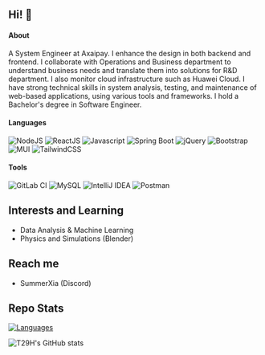 ## Hi! 👋

#### About

A System Engineer at Axaipay. I enhance the design in both backend and frontend. I collaborate with Operations and Business department to understand business needs and translate them into solutions for R&D department. I also monitor cloud infrastructure such as Huawei Cloud.
I have strong technical skills in system analysis, testing, and maintenance of web-based applications, using various tools and frameworks.
I hold a Bachelor's degree in Software Engineer. 

#### Languages
![NodeJS](https://img.shields.io/badge/node.js-6DA55F?style=for-the-badge&logo=node.js&logoColor=white)
![ReactJS](https://img.shields.io/badge/-ReactJs-61DAFB?style=for-the-badge&logo=react&logoColor=3c3c3c)
![Javascript](https://img.shields.io/badge/-JavaScript-F7DF1E?style=for-the-badge&logo=javascript&logoColor=3c3c3c)
![Spring Boot](https://img.shields.io/badge/SpringBoot-6DB33F?style=for-the-badge&logo=Spring&logoColor=white)
![jQuery](https://img.shields.io/badge/jquery-%230769AD.svg?style=for-the-badge&logo=jquery&logoColor=white)
![Bootstrap](https://img.shields.io/badge/-Bootstrap-purple?style=for-the-badge&logo=bootstrap&logoColor=white)
![MUI](https://img.shields.io/badge/MUI-%230081CB.svg?style=for-the-badge&logo=mui&logoColor=white)
![TailwindCSS](https://img.shields.io/badge/tailwindcss-%2338B2AC.svg?style=for-the-badge&logo=tailwind-css&logoColor=white)

#### Tools
![GitLab CI](https://img.shields.io/badge/gitlab%20ci-%23181717.svg?style=for-the-badge&logo=gitlab&logoColor=white)
![MySQL](https://img.shields.io/badge/mysql-4479A1.svg?style=for-the-badge&logo=mysql&logoColor=white)
![IntelliJ IDEA](https://img.shields.io/badge/IntelliJIDEA-000000.svg?style=for-the-badge&logo=intellij-idea&logoColor=white)
![Postman](https://img.shields.io/badge/Postman-FF6C37?style=for-the-badge&logo=postman&logoColor=white)

## Interests and Learning

- Data Analysis & Machine Learning
- Physics and Simulations (Blender)

## Reach me

- SummerXia (Discord)

## Repo Stats

[![Languages](https://github-readme-stats.vercel.app/api/top-langs/?username=t29h&layout=compact&theme=dark&custom_title=Languages%20in%20my%20repo)](https://github.com/anuraghazra/github-readme-stats)

![T29H's GitHub stats](https://github-readme-stats.vercel.app/api?username=t29h&show_icons=true&theme=dark&include_all_commits=true&count_private=true&hide=issues)


<!--
**T29H/T29H** is a ✨ _special_ ✨ repository because its `README.md` (this file) appears on your GitHub profile.

Here are some ideas to get you started:

- 🔭 I’m currently working on ...
- 🌱 I’m currently learning ...
- 👯 I’m looking to collaborate on ...
- 🤔 I’m looking for help with ...
- 💬 Ask me about ...
- 📫 How to reach me: ...
- 😄 Pronouns: ...
- ⚡ Fun fact: ...
-->
